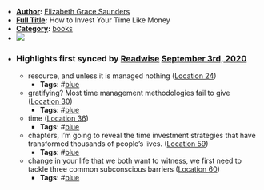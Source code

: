 - **[Author](<Author.md>):** [Elizabeth Grace Saunders](<Elizabeth Grace Saunders.md>)
- **[Full Title](<Full Title.md>):** How to Invest Your Time Like Money
- **[Category](<Category.md>):** [books](<books.md>)
- ![](https://images-na.ssl-images-amazon.com/images/I/41zOzd9WEiL._SL400_.jpg)
- ### Highlights first synced by [Readwise](<Readwise.md>) [September 3rd, 2020](<September 3rd, 2020.md>)
    - resource, and unless it is managed nothing ([Location 24](https://readwise.io/to_kindle?action=open&asin=B00RZZA64I&location=24))
        - **Tags**: #[blue](<blue.md>)
    - gratifying? Most time management methodologies fail to give ([Location 30](https://readwise.io/to_kindle?action=open&asin=B00RZZA64I&location=30))
        - **Tags**: #[blue](<blue.md>)
    - time ([Location 36](https://readwise.io/to_kindle?action=open&asin=B00RZZA64I&location=36))
        - **Tags**: #[blue](<blue.md>)
    - chapters, I’m going to reveal the time investment strategies that have transformed thousands of people’s lives. ([Location 59](https://readwise.io/to_kindle?action=open&asin=B00RZZA64I&location=59))
        - **Tags**: #[blue](<blue.md>)
    - change in your life that we both want to witness, we first need to tackle three common subconscious barriers ([Location 60](https://readwise.io/to_kindle?action=open&asin=B00RZZA64I&location=60))
        - **Tags**: #[blue](<blue.md>)
